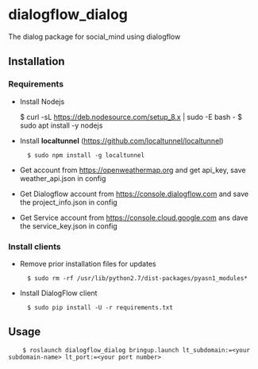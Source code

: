 # dialogflow_dialog
The dialog package for social_mind using dialogflow


## Installation

### Requirements

- Install Nodejs

	$ curl -sL https://deb.nodesource.com/setup_8.x | sudo -E bash -
	$ sudo apt install -y nodejs

- Install **localtunnel** (https://github.com/localtunnel/localtunnel)

        $ sudo npm install -g localtunnel

- Get account from https://openweathermap.org and get api_key, save weather_api.json in config

- Get Dialogflow account from https://console.dialogflow.com and save the project_info.json in config

- Get Service account from https://console.cloud.google.com ans dave the service_key.json in config


### Install clients

- Remove prior installation files for updates

        $ sudo rm -rf /usr/lib/python2.7/dist-packages/pyasn1_modules*

- Install DialogFlow client

        $ sudo pip install -U -r requirements.txt


## Usage

        $ roslaunch dialogflow_dialog bringup.launch lt_subdomain:=<your subdomain-name> lt_port:=<your port number>
